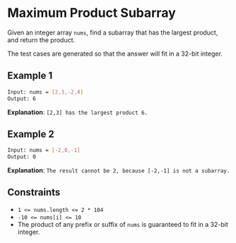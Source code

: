 # Maximum Product Subarray

Given an integer array `nums`, find a subarray that has the largest product, and return the product.

The test cases are generated so that the answer will fit in a 32-bit integer.

## Example 1

```bash
Input: nums = [2,3,-2,4]
Output: 6
```

**Explanation**: `[2,3] has the largest product 6.`

## Example 2

```bash
Input: nums = [-2,0,-1]
Output: 0
```

**Explanation**: `The result cannot be 2, because [-2,-1] is not a subarray.`

## Constraints

- `1 <= nums.length <= 2 * 104`
- `-10 <= nums[i] <= 10`
- The product of any prefix or suffix of `nums` is guaranteed to fit in a 32-bit integer.
